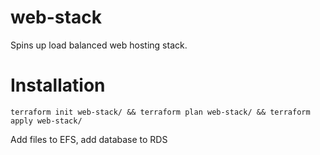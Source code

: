 # web-stack

Spins up load balanced web hosting stack.

# Installation

`terraform init web-stack/ && terraform plan web-stack/ && terraform apply web-stack/`

Add files to EFS, add database to RDS
